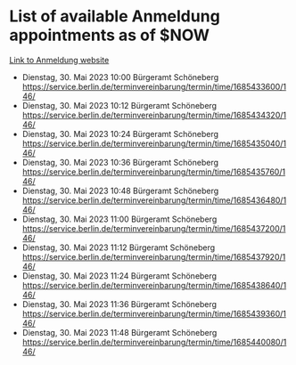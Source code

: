 # List of available Anmeldung appointments as of $NOW
[Link to Anmeldung website](https://service.berlin.de/terminvereinbarung/termin/tag.php?termin=1&anliegen[]=120686&dienstleisterlist=122210,122217,327316,122219,327312,122227,327314,122231,327346,122243,327348,122254,122252,329742,122260,329745,122262,329748,122271,327278,122273,327274,122277,327276,330436,122280,327294,122282,327290,122284,327292,122291,327270,122285,327266,122286,327264,122296,327268,150230,329760,122297,327286,122294,327284,122312,329763,122314,329775,122304,327330,122311,327334,122309,327332,317869,122281,327352,122279,329772,122283,122276,327324,122274,327326,122267,329766,122246,327318,122251,327320,122257,327322,122208,327298,122226,327300&herkunft=http%3A%2F%2Fservice.berlin.de%2Fdienstleistung%2F120686%2F)
- Dienstag, 30. Mai 2023 10:00 Bürgeramt Schöneberg https://service.berlin.de/terminvereinbarung/termin/time/1685433600/146/
- Dienstag, 30. Mai 2023 10:12 Bürgeramt Schöneberg https://service.berlin.de/terminvereinbarung/termin/time/1685434320/146/
- Dienstag, 30. Mai 2023 10:24 Bürgeramt Schöneberg https://service.berlin.de/terminvereinbarung/termin/time/1685435040/146/
- Dienstag, 30. Mai 2023 10:36 Bürgeramt Schöneberg https://service.berlin.de/terminvereinbarung/termin/time/1685435760/146/
- Dienstag, 30. Mai 2023 10:48 Bürgeramt Schöneberg https://service.berlin.de/terminvereinbarung/termin/time/1685436480/146/
- Dienstag, 30. Mai 2023 11:00 Bürgeramt Schöneberg https://service.berlin.de/terminvereinbarung/termin/time/1685437200/146/
- Dienstag, 30. Mai 2023 11:12 Bürgeramt Schöneberg https://service.berlin.de/terminvereinbarung/termin/time/1685437920/146/
- Dienstag, 30. Mai 2023 11:24 Bürgeramt Schöneberg https://service.berlin.de/terminvereinbarung/termin/time/1685438640/146/
- Dienstag, 30. Mai 2023 11:36 Bürgeramt Schöneberg https://service.berlin.de/terminvereinbarung/termin/time/1685439360/146/
- Dienstag, 30. Mai 2023 11:48 Bürgeramt Schöneberg https://service.berlin.de/terminvereinbarung/termin/time/1685440080/146/

